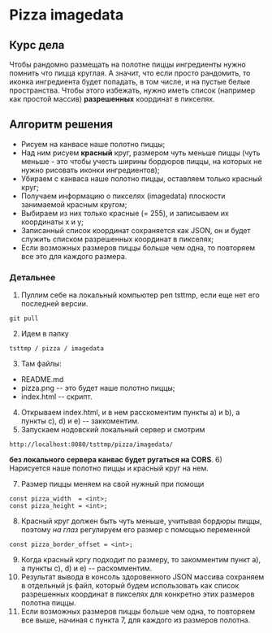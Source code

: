 # Pizza imagedata

## Курс дела
Чтобы рандомно размещать на полотне пиццы ингредиенты нужно помнить что пицца круглая. А значит, что если 
просто рандомить, то иконка ингредиента будет попадать, в том числе, и на пустые белые пространства.
Чтобы этого избежать, нужно иметь список (например как простой массив) **разрешенных** координат в пикселях.

## Алгоритм решения
* Рисуем на канвасе наше полотно пиццы;
* Над ним рисуем **красный** круг, размером чуть меньше пиццы (чуть меньше - это чтобы учесть ширины бордюров 
пиццы, на которых не нужно рисовать иконки ингредиентов);
* Убираем с канваса наше полотно пиццы, оставляем только красный круг;
* Получаем информацию о пикселях (imagedata) плоскости занимаемой красным кругом;
* Выбираем из них только красные (= 255), и записываем их координаты x и y;
* Записанный список координат сохраняется как JSON, он и будет служить списком разрешенных координат в пикселях;
* Если возможных размеров пиццы больше чем одна, то повторяем все это для каждого размера.

### Детальнее
1) Пуллим себе на локальный компьютер реп tsttmp, если еще нет его последней версии.
```
git pull
```
2) Идем в папку
```
tsttmp / pizza / imagedata
```
3) Там файлы:
* README.md
* pizza.png -- это будет наше полотно пиццы;
* index.html -- скрипт.
4) Открываем index.html, и в нем расскоментим пункты a) и b), а пункты c), d) и e) -- заккоментим.
5) Запускаем нодовский локальный сервер и смотрим 
```
http://localhost:8080/tsttmp/pizza/imagedata/
```
**без локального сервера канвас будет ругаться на CORS**.
6) Нарисуется наше полотно пиццы и красный круг на нем. 

7) Размер пиццы меняем на свой нужный при помощи 

```
const pizza_width  = <int>;
const pizza_height = <int>;
```
8) Красный круг должен быть чуть меньше, учитывая бордюры пиццы, поэтому *на глаз*
регулируем его размер с помощью переменной 
```
const pizza_border_offset = <int>;
```
9) Когда красный кргу подходит по размеру, то закомментим пункт a), а пункты c), d) и e) -- раскомментим.
10) Результат вывода в консоль здоровенного JSON массива сохраняем в отдельный js файл, который будем использовать
как список разрешенных координат в пикселях для конкретно этих размеров полотна пиццы.
11) Если возможных размеров пиццы больше чем одна, то повторяем все выше, начиная с пункта 7, для каждого из размеров полотна.
